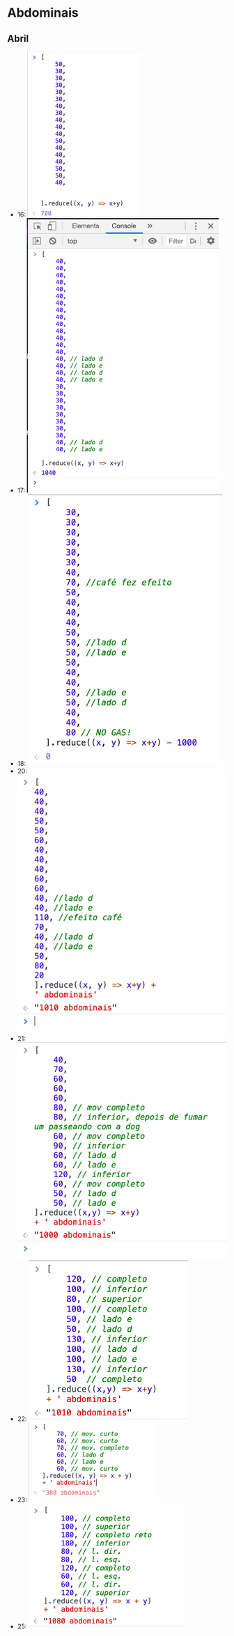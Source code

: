 # Abdominais


## Abril

- 16: ![](https://github.com/suissa/fitness/blob/master/Desafios/abdmoniais/Abril/abril-16-700.png?raw=true)
- 17: ![](https://github.com/suissa/fitness/blob/master/Desafios/abdmoniais/Abril/abril-17-1040.png?raw=true)
- 18: ![](https://github.com/suissa/fitness/blob/master/Desafios/abdmoniais/Abril/abril-18-1000.png?raw=true)
- 20: ![](https://github.com/suissa/fitness/blob/master/Desafios/abdmoniais/Abril/abril-20-1010.png?raw=true)
- 21: ![](https://github.com/suissa/fitness/blob/master/Desafios/abdmoniais/Abril/abril-21-1000.png?raw=true)
- 22: ![](https://github.com/suissa/fitness/blob/master/Desafios/abdmoniais/Abril/abril-22-1010.png?raw=true)
- 23: ![](https://github.com/suissa/fitness/blob/master/Desafios/abdmoniais/Abril/abril-23-300.png?raw=true)
- 25: ![](https://github.com/suissa/fitness/blob/master/Desafios/abdmoniais/Abril/abril-25-1080.png?raw=true)

